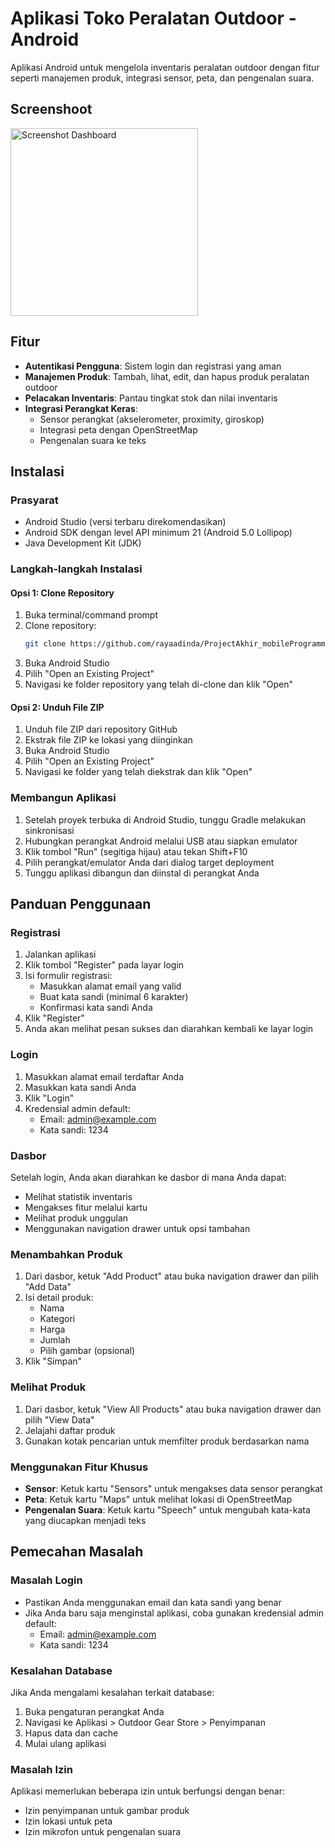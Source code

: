 # Aplikasi Toko Peralatan Outdoor - Android

Aplikasi Android untuk mengelola inventaris peralatan outdoor dengan fitur seperti manajemen produk, integrasi sensor, peta, dan pengenalan suara.

## Screenshoot

<img src="https://github.com/user-attachments/assets/04f1e4bd-9c2c-413c-bcf1-c4f8f9d6b09a" width="300" alt="Screenshot Dashboard">

## Fitur

- **Autentikasi Pengguna**: Sistem login dan registrasi yang aman
- **Manajemen Produk**: Tambah, lihat, edit, dan hapus produk peralatan outdoor
- **Pelacakan Inventaris**: Pantau tingkat stok dan nilai inventaris
- **Integrasi Perangkat Keras**: 
  - Sensor perangkat (akselerometer, proximity, giroskop)
  - Integrasi peta dengan OpenStreetMap
  - Pengenalan suara ke teks

## Instalasi

### Prasyarat
- Android Studio (versi terbaru direkomendasikan)
- Android SDK dengan level API minimum 21 (Android 5.0 Lollipop)
- Java Development Kit (JDK)

### Langkah-langkah Instalasi

#### Opsi 1: Clone Repository
1. Buka terminal/command prompt
2. Clone repository:
   ```bash
   git clone https://github.com/rayaadinda/ProjectAkhir_mobileProgramming.git
   ```
3. Buka Android Studio
4. Pilih "Open an Existing Project"
5. Navigasi ke folder repository yang telah di-clone dan klik "Open"

#### Opsi 2: Unduh File ZIP
1. Unduh file ZIP dari repository GitHub
2. Ekstrak file ZIP ke lokasi yang diinginkan
3. Buka Android Studio
4. Pilih "Open an Existing Project"
5. Navigasi ke folder yang telah diekstrak dan klik "Open"

### Membangun Aplikasi
1. Setelah proyek terbuka di Android Studio, tunggu Gradle melakukan sinkronisasi
2. Hubungkan perangkat Android melalui USB atau siapkan emulator
3. Klik tombol "Run" (segitiga hijau) atau tekan Shift+F10
4. Pilih perangkat/emulator Anda dari dialog target deployment
5. Tunggu aplikasi dibangun dan diinstal di perangkat Anda

## Panduan Penggunaan

### Registrasi
1. Jalankan aplikasi
2. Klik tombol "Register" pada layar login
3. Isi formulir registrasi:
   - Masukkan alamat email yang valid
   - Buat kata sandi (minimal 6 karakter)
   - Konfirmasi kata sandi Anda
4. Klik "Register"
5. Anda akan melihat pesan sukses dan diarahkan kembali ke layar login

### Login
1. Masukkan alamat email terdaftar Anda
2. Masukkan kata sandi Anda
3. Klik "Login"
4. Kredensial admin default:
   - Email: admin@example.com
   - Kata sandi: 1234

### Dasbor
Setelah login, Anda akan diarahkan ke dasbor di mana Anda dapat:
- Melihat statistik inventaris
- Mengakses fitur melalui kartu
- Melihat produk unggulan
- Menggunakan navigation drawer untuk opsi tambahan

### Menambahkan Produk
1. Dari dasbor, ketuk "Add Product" atau buka navigation drawer dan pilih "Add Data"
2. Isi detail produk:
   - Nama
   - Kategori
   - Harga
   - Jumlah
   - Pilih gambar (opsional)
3. Klik "Simpan"

### Melihat Produk
1. Dari dasbor, ketuk "View All Products" atau buka navigation drawer dan pilih "View Data"
2. Jelajahi daftar produk
3. Gunakan kotak pencarian untuk memfilter produk berdasarkan nama

### Menggunakan Fitur Khusus
- **Sensor**: Ketuk kartu "Sensors" untuk mengakses data sensor perangkat
- **Peta**: Ketuk kartu "Maps" untuk melihat lokasi di OpenStreetMap
- **Pengenalan Suara**: Ketuk kartu "Speech" untuk mengubah kata-kata yang diucapkan menjadi teks

## Pemecahan Masalah

### Masalah Login
- Pastikan Anda menggunakan email dan kata sandi yang benar
- Jika Anda baru saja menginstal aplikasi, coba gunakan kredensial admin default:
  - Email: admin@example.com
  - Kata sandi: 1234

### Kesalahan Database
Jika Anda mengalami kesalahan terkait database:
1. Buka pengaturan perangkat Anda
2. Navigasi ke Aplikasi > Outdoor Gear Store > Penyimpanan
3. Hapus data dan cache
4. Mulai ulang aplikasi

### Masalah Izin
Aplikasi memerlukan beberapa izin untuk berfungsi dengan benar:
- Izin penyimpanan untuk gambar produk
- Izin lokasi untuk peta
- Izin mikrofon untuk pengenalan suara

